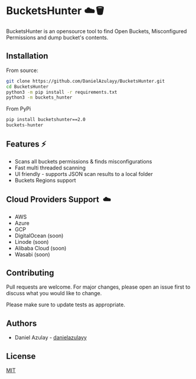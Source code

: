# BucketsHunter ☁️🪣

BucketsHunter is an opensource tool to find Open Buckets, Misconfigured Permissions and dump bucket's contents.
## Installation 

From source:
```bash
git clone https://github.com/DanielAzulayy/BucketsHunter.git
cd BucketsHunter
python3 -m pip install -r requirements.txt
python3 -m buckets_hunter
```

From PyPi
```bash
pip install bucketshunter==2.0
buckets-hunter
```

## Features ⚡️
 - Scans all buckets permissions & finds misconfigurations
 - Fast multi threaded scanning
 - UI friendly - supports JSON scan results to a local folder
 - Buckets Regions support
 

## Cloud Providers Support ️️ ☁️
- AWS 
- Azure
- GCP
- DigitalOcean (soon)
- Linode (soon)
- Alibaba Cloud (soon)
- Wasabi (soon)

## Contributing
Pull requests are welcome. For major changes, please open an issue first to discuss what you would like to change.

Please make sure to update tests as appropriate.

## Authors
- Daniel Azulay - [danielazulayy](https://github.com/danielazulayy)

## License
[MIT](https://choosealicense.com/licenses/mit/)
